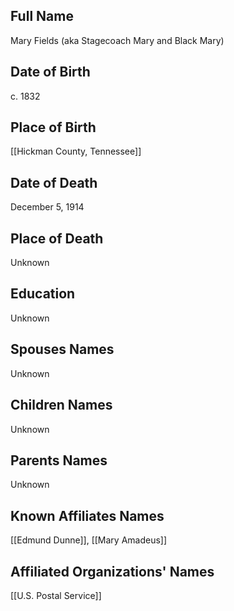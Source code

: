 ## Full Name
Mary Fields (aka Stagecoach Mary and Black Mary)

## Date of Birth
c. 1832

## Place of Birth
[[Hickman County, Tennessee]]

## Date of Death
December 5, 1914

## Place of Death
Unknown

## Education
Unknown

## Spouses Names
Unknown

## Children Names
Unknown

## Parents Names
Unknown

## Known Affiliates Names
[[Edmund Dunne]], [[Mary Amadeus]]

## Affiliated Organizations' Names
[[U.S. Postal Service]]

